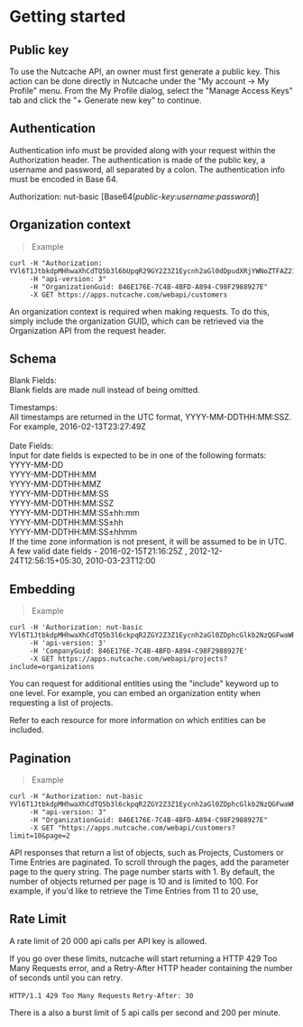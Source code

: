 # Getting started


## Public key

To use the Nutcache API, an owner must first generate a public key. This action can be done directly in Nutcache under the "My account -> My Profile" menu. From the My Profile dialog, select the "Manage Access Keys" tab and click the "+ Generate new key" to continue.

## Authentication

Authentication info must be provided along with your request within the Authorization header. The authentication is made of the public key, a username and password, all separated by a colon. The authentication info must be encoded in Base 64.

Authorization: nut-basic [Base64(_public-key_:_username_:_password_)]

## Organization context

>Example

```shell
curl -H "Authorization: YVl6T1JtbkdpMHhwaXhCdTQ5b3l6bUpqR29GY2Z3Z1Eycnh2aGl0dDpudXRjYWNoZTFAZ21haWwuY29tOkR5bmFjb20xMjM="
	 -H "api-version: 3" 
	 -H "OrganizationGuid: 846E176E-7C4B-4BFD-A894-C98F2988927E"
	 -X GET https://apps.nutcache.com/webapi/customers
```

An organization context is required when making requests. To do this, simply include the organization GUID, which can be retrieved via the Organization API from the request header.

## Schema

Blank Fields: </br>
Blank fields are made null instead of being omitted.

Timestamps: </br>
All timestamps are returned in the UTC format, YYYY-MM-DDTHH:MM:SSZ. For example, 2016-02-13T23:27:49Z </br>
</br>
Date Fields: </br>
Input for date fields is expected to be in one of the following formats: </br>
YYYY-MM-DD  </br>
YYYY-MM-DDTHH:MM  </br>
YYYY-MM-DDTHH:MMZ  </br>
YYYY-MM-DDTHH:MM:SS  </br>
YYYY-MM-DDTHH:MM:SSZ  </br>
YYYY-MM-DDTHH:MM:SS±hh:mm  </br>
YYYY-MM-DDTHH:MM:SS±hh  </br>
YYYY-MM-DDTHH:MM:SS±hhmm  </br>
If the time zone information is not present, it will be assumed to be in UTC. </br>
A few valid date fields - 2016-02-15T21:16:25Z , 2012-12-24T12:56:15+05:30, 2010-03-23T12:00

## Embedding

>Example

```shell
curl -H 'Authorization: nut-basic YVl6T1JtbkdpMHhwaXhCdTQ5b3l6ckpqR2ZGY2Z3Z1Eycnh2aGl0ZDphcGlkb2NzQGFwaWRvY3MuY29tOnBhc3N3b3Jk' 
	 -H 'api-version: 3' 
	 -H 'CompanyGuid: 846E176E-7C4B-4BFD-A894-C98F2988927E' 
	 -X GET https://apps.nutcache.com/webapi/projects?include=organizations
```

You can request for additional entities using the "include" keyword up to one level. For example, you can embed an organization entity when requesting a list of projects.

<aside class="notice">
Refer to each resource for more information on which entities can be included.
</aside>

## Pagination

>Example

```shell
curl -H "Authorization: nut-basic YVl6T1JtbkdpMHhwaXhCdTQ5b3l6ckpqR2ZGY2Z3Z1Eycnh2aGl0ZDphcGlkb2NzQGFwaWRvY3MuY29tOnBhc3N3b3Jk" 
	 -H "api-version: 3" 
	 -H "OrganizationGuid: 846E176E-7C4B-4BFD-A894-C98F2988927E" 
	 -X GET "https://apps.nutcache.com/webapi/customers?limit=10&page=2
```

API responses that return a list of objects, such as Projects, Customers or Time Entries are paginated. To scroll through the pages, add the parameter page to the query string. The page number starts with 1. By default, the number of objects returned per page is 10 and is limited to 100. For example, if you'd like to retrieve the Time Entries from 11 to 20 use,

## Rate Limit

A rate limit of 20 000 api calls per API key is allowed.

If you go over these limits, nutcache will start returning a HTTP 429 Too Many Requests error, and a Retry-After HTTP header containing the number of seconds until you can retry.

`HTTP/1.1 429 Too Many Requests`
`Retry-After: 30`

<aside class="warning">
There is a also a burst limit of 5 api calls per second and 200 per minute.
</aside>
